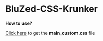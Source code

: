# BluZed-CSS-Krunker

**How to use?**

[Click here](https://raw.githubusercontent.com/BluZed/BluZed.github.io/main/main_custom.css) to get the **main_custom.css** file




